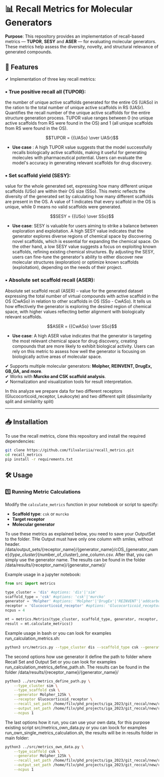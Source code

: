 # 📊 Recall Metrics for Molecular Generators

 
**Purpose**: This repository provides an implementation of recall-based metrics — **TUPOR**, **SESY** and **ASER** — for evaluating molecular generators. These metrics help assess the diversity, novelty, and structural relevance of generated compounds.


## 🚀 Features  

✔ Implementation of three key recall metrics:  

### ▪ True positive recall all (TUPOR): 
the number of unique active scaffolds generated for the entire OS (UASo) in the ration to the total number of unique active scaffolds in RS (UASr). Quantifies the recall number of the unique active scaffolds for the entire structure generation process. TUPOR value ranges between 0 (no unique active scaffolds from RS were found in the OS) and 1 (all unique scaffolds from RS were found in the OS).  

   $$TUPOR = {{UASo} \over UASr}$$ 
   
* **Use case** : A high TUPOR value suggests that the model successfully recalls biologically active scaffolds, making it useful for generating molecules with pharmaceutical potential. Users can evaluate the model's accuracy in generating relevant scaffolds for drug discovery. 
### ▪ Set scaffold yield (SESY): 
value for the whole generated set, expressing how many different unique scaffolds (USo) are within their OS size (SSo). This metric reflects the diversity of the generated set by calculating how many different scaffolds are present in the OS. A value of 1 indicates that every scaffold in the OS is unique, while 0 means no valid scaffolds were generated. 

   $$SESY = {{USo} \over SSo}$$ 

* **Use case**: SESY is valuable for users aiming to strike a balance between exploration and exploitation. A high SESY value indicates that the generator explores diverse regions of chemical space by discovering novel scaffolds, which is essential for expanding the chemical space. On the other hand, a low SESY value suggests a focus on exploiting known scaffolds, refining existing chemical structures. By adjusting the SESY, users can fine-tune the generator's ability to either discover new molecular structures (exploration) or optimize known scaffolds (exploitation), depending on the needs of their project. 

### ▪ Absolute set scaffold recall (ASER): 
Absolute set scaffold recall (ASER) – value for the generated dataset expressing the total number of virtual compounds with active scaffold in the OS (CwASo) in relation to other scaffolds in OS (SSo - CwASo). It tells us how effectively the generator is exploring the desired region of chemical space, with higher values reflecting better alignment with biologically relevant scaffolds. 

   $$ASER = {{CwASo} \over SSo}$$ 

* **Use case**: A high ASER value indicates that the generator is targeting the most relevant chemical space for drug discovery, creating compounds that are more likely to exhibit biological activity. Users can rely on this metric to assess how well the generator is focusing on biologically active areas of molecular space. 
 

✔ Supports multiple molecular generators: **Molpher, REINVENT, DrugEx, GB_GA, and more**.  
✔ Works with **Murcko and CSK scaffold analysis**.  
✔ Normalization and visualization tools for result interpretation.  

In this analyze we prepare data for two different receptors (Glucocorticoid_receptor, Leukocyte) and two different split (dissimilarity split and similalrity split)

---

## 📥 Installation  

To use the recall metrics, clone this repository and install the required dependencies:  

```bash
git clone https://github.com/filvaleriia/recall_metrics.git
cd recall_metrics
pip install -r requirements.txt
```


## 🛠 Usage  

### 1️⃣ Running Metric Calculations  

Modify the `calculate_metrics` function in your notebook or script to specify:  

- **Scaffold type**: `csk` or `murcko`  
- **Target receptor**  
- **Molecular generator**  


To use these metrics as explained below, you need to save your OutputSet to the folder. THe Output must have only one column with smiles, without header.
/data/output_sets/{receptor_name}/{generator_name}/cOS_{generator_name}_{type_cluster}_{number_of_cluster}_one_column.csv.
After that, you can simply use the generator name.
The results can be found in the folder /data/results/{receptor_name}/{generator_name}/

Example usage in a jupyter notebook:  

```python
from src import metrics

type_cluster = 'dis' #options: 'dis'|'sim' 
scaffold_type = 'csk' #options: 'csk'|'murcko'
generator = 'Molpher' #options: 'Molpher'|'DrugEx'|'REINVENT'|'addcarbon' etc.
receptor = 'Glucocorticoid_receptor' #options: 'Glucocorticoid_receptor'|'Leukocyte_elastase'
ncpus = 4

mt = metrics.Metrics(type_cluster, scaffold_type, generator, receptor,  ncpus)
result = mt.calculate_metrics()
```

Example usage in bash or you can look for examples run_calculation_metrics.sh:
```bash
python3 src/metrics.py --type_cluster dis --scaffold_type csk --generator Molpher --receptor Glucocorticoid_receptor  --num_cpu 3 

```

The second options how use generator it define the path to folder where Recall Set and Output Set or you can look for examples run_calculation_metrics_define_path.sh. The results can be found in the folder /data/results/{receptor_name}/{generator_name}/ 

```bash
python3 ../src/metrics_define_path.py \
    --type_cluster sim \
    --type_scaffold csk \
    --generator Molpher_125k \
    --receptor Glucocorticoid_receptor \
    --recall_set_path /home/filv/phd_projects/iga_2023/git_reccal/new/recall_metrics/data/input_recall_sets/Glucocorticoid_receptor \
    --output_set_path /home/filv/phd_projects/iga_2023/git_reccal/new/recall_metrics/data/output_sets/Glucocorticoid_receptor/Molpher_125k \
    --ncpus 1
```

The last options how it run, you can use your own data, for this purpose existing script src/metrics_own_data.py or you can loock for examples run_own_single_metrics_calculation.sh, the results will be in results folder in main folder:
```bash
python3 ../src/metrics_own_data.py \
    --type_scaffold csk \
    --generator Molpher_125k \
    --recall_set_path /home/filv/phd_projects/iga_2023/git_reccal/new/recall_metrics/data/input_recall_sets/Glucocorticoid_receptor/cIS_Glucocorticoid_receptor_dis_0.csv \
    --output_set_path /home/filv/phd_projects/iga_2023/git_reccal/new/recall_metrics/data/output_sets/Glucocorticoid_receptor/Molpher_62.5k/cOS_Molpher_62.5k_dis_1_one_column.csv \
    --ncpus 1
```